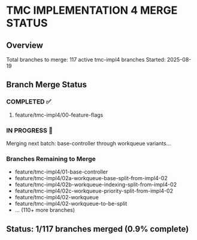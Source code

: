 # TMC IMPLEMENTATION 4 MERGE STATUS

## Overview
Total branches to merge: 117 active tmc-impl4 branches
Started: 2025-08-19

## Branch Merge Status

### COMPLETED ✅
1. feature/tmc-impl4/00-feature-flags

### IN PROGRESS 🚧
Merging next batch: base-controller through workqueue variants...

### Branches Remaining to Merge
- feature/tmc-impl4/01-base-controller
- feature/tmc-impl4/02a-workqueue-base-split-from-impl4-02
- feature/tmc-impl4/02b-workqueue-indexing-split-from-impl4-02
- feature/tmc-impl4/02c-workqueue-priority-split-from-impl4-02
- feature/tmc-impl4/02-workqueue
- feature/tmc-impl4/02-workqueue-to-be-split
- ... (110+ more branches)

## Status: 1/117 branches merged (0.9% complete)